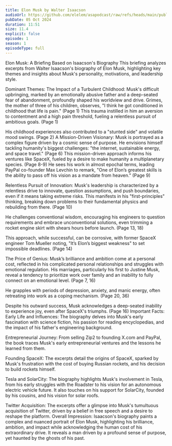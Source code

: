 ```yaml
---
title: Elon Musk by Walter Isaacson
audioUrl: https://github.com/elelem/asapodcast/raw/refs/heads/main/public/audio/episode-1.mp3?raw=true
pubDate: 05 Oct 2024
duration: 11:51
size: 11.4
explicit: false
episode: 1
season: 1
episodeType: full
---
```

Elon Musk: A Briefing Based on Isaacson's Biography
This briefing analyzes excerpts from Walter Isaacson's biography of Elon Musk, highlighting key themes and insights about Musk's personality, motivations, and leadership style.

Dominant Themes:
The Impact of a Turbulent Childhood: Musk's difficult upbringing, marked by an emotionally abusive father and a deep-seated fear of abandonment, profoundly shaped his worldview and drive.
Grimes, the mother of three of his children, observes, "I think he got conditioned in childhood that life is pain." (Page 1)
This trauma instilled in him an aversion to contentment and a high pain threshold, fueling a relentless pursuit of ambitious goals. (Page 1)

His childhood experiences also contributed to a "stunted side" and volatile mood swings. (Page 2)
A Mission-Driven Visionary: Musk is portrayed as a complex figure driven by a cosmic sense of purpose.
He envisions himself tackling humanity's biggest challenges: "the internet, sustainable energy, and space travel." (Page 6)
This mission-driven approach informs his ventures like SpaceX, fueled by a desire to make humanity a multiplanetary species. (Page 8-9)
He sees his work in almost epochal terms, leading PayPal co-founder Max Levchin to remark, "One of Elon’s greatest skills is the ability to pass off his vision as a mandate from heaven." (Page 9)

Relentless Pursuit of Innovation: Musk's leadership is characterized by a relentless drive to innovate, question assumptions, and push boundaries, even if it means taking extreme risks.
This manifests in his "first-principles" thinking, breaking down problems to their fundamental physics and rebuilding from there. (Page 10)

He challenges conventional wisdom, encouraging his engineers to question requirements and embrace unconventional solutions, even trimming a rocket engine skirt with shears hours before launch. (Page 13, 18)

This approach, while successful, can be corrosive, with former SpaceX engineer Tom Mueller noting, "It’s Elon’s biggest weakness" to set impossible deadlines. (Page 14)

The Price of Genius: Musk’s brilliance and ambition come at a personal cost, reflected in his complicated personal relationships and struggles with emotional regulation.
His marriages, particularly his first to Justine Musk, reveal a tendency to prioritize work over family and an inability to fully connect on an emotional level. (Page 7, 16)

He grapples with periods of depression, anxiety, and manic energy, often retreating into work as a coping mechanism. (Page 20, 36)

Despite his outward success, Musk acknowledges a deep-seated inability to experience joy, even after SpaceX's triumphs. (Page 16)
Important Facts:
Early Life and Influences: The biography delves into Musk's early fascination with science fiction, his passion for reading encyclopedias, and the impact of his father's engineering background.

Entrepreneurial Journey: From selling Zip2 to founding X.com and PayPal, the book traces Musk's early entrepreneurial ventures and the lessons he learned from them.

Founding SpaceX: The excerpts detail the origins of SpaceX, sparked by Musk's frustration with the cost of buying Russian rockets, and his decision to build rockets himself.

Tesla and SolarCity: The biography highlights Musk's involvement in Tesla, from his early struggles with the Roadster to his vision for an autonomous electric vehicle future. It also touches on his support for SolarCity, founded by his cousins, and his vision for solar roofs.

Twitter Acquisition: The excerpts offer a glimpse into Musk's tumultuous acquisition of Twitter, driven by a belief in free speech and a desire to reshape the platform.
Overall Impression:
Isaacson's biography paints a complex and nuanced portrait of Elon Musk, highlighting his brilliance, ambition, and impact while acknowledging the human cost of his extraordinary drive. It reveals a man driven by a profound sense of purpose, yet haunted by the ghosts of his past.